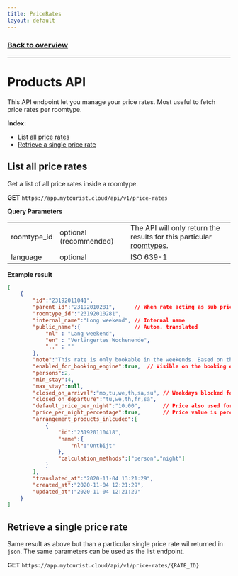 ```yaml
---
title: PriceRates
layout: default
---
```

### [Back to overview](index.html#api-endpoints)
---
# Products API
This API endpoint let you manage your price rates. Most useful to fetch price rates per roomtype.

**Index:** 
- [List all price rates](#list-all-price-rates)
- [Retrieve a single price rate](#retrieve-a-single-price-rate)

## List all price rates
Get a list of all price rates inside a roomtype.

**GET** `https://app.mytourist.cloud/api/v1/price-rates`

**Query Parameters**
<table>
    <tr><td>roomtype_id</td><td>optional (recommended)</td><td>The API will only return the results for this particular <a href="roomtypes.html">roomtypes</a>.</td></tr>
    <tr><td>language</td><td>optional</td><td>ISO 639-1</td></tr>
</table>

**Example result**
```json
[
    {
        "id":"23192011041",
        "parent_id":"23192010281",      // When rate acting as sub price rate.
        "roomtype_id":"23192010281",
        "internal_name":"Long weekend", // Internal name
        "public_name":{                 // Autom. translated
            "nl" : "Lang weekend",
            "en" : "Verlängertes Wochenende",
            ".." : ""
        },
        "note":"This rate is only bookable in the weekends. Based on the main price with -10%",
        "enabled_for_booking_engine":true,  // Visible on the booking engine.
        "persons":2,                        
        "min_stay":4,
        "max_stay":null,
        "closed_on_arrival":"mo,tu,we,th,sa,su", // Weekdays blocked for arrival
        "closed_on_departure":"tu,we,th,fr,sa",
        "default_price_per_night":"10.00",       // Price also used for percentages
        "price_per_night_percentage":true,       // Price value is percentage (only available when sub rate)
        "arrangement_products_inlcuded":[
            {
                "id":"231920110418",
                "name":{
                    "nl":"Ontbijt"
                },
                "calculation_methods":["person","night"]
            }
        ],
        "translated_at":"2020-11-04 13:21:29",
        "created_at":"2020-11-04 12:21:29",
        "updated_at":"2020-11-04 12:21:29"
    }
]
```

## Retrieve a single price rate
Same result as above but than a particular single price rate wil returned in `json`. The same parameters can be used as the list endpoint.

**GET** `https://app.mytourist.cloud/api/v1/price-rates/{RATE_ID}`